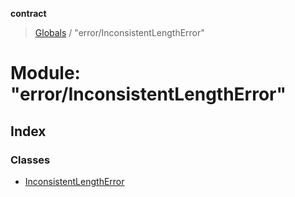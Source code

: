 **contract**

> [Globals](../README.md) / "error/InconsistentLengthError"

# Module: "error/InconsistentLengthError"

## Index

### Classes

* [InconsistentLengthError](../classes/_error_inconsistentlengtherror_.inconsistentlengtherror.md)
